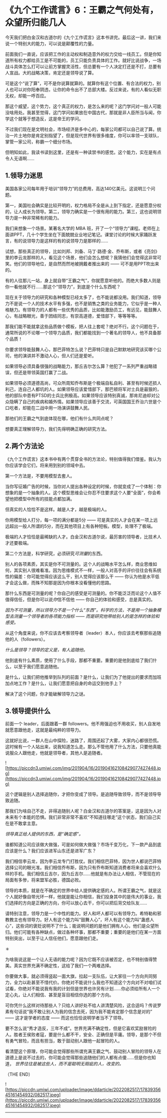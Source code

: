 # 《九个工作谎言》6：王霸之气何处有，众望所归能几人

今天我们把白金汉和古道尔的《九个工作谎言》这本书讲完。最后这一讲，我们来说一个特别大的能力，可以说是颠覆性的力量。

前面我们一直说，应该把工作的主动权和制造意外的权力交给一线员工。但是你知道所有权力都给员工是不可能的，员工只能负责具体的工作。就好比说战争，一场战斗具体怎么打可以让前方掌握灵活性，但总要有一个人决定打还是不打，总要有人宣战。大的战略决策，肯定还是领导说了算。

可是这个“说了算”，可不是你说算就算的。就算你有这个位置、有合法的权力，别人也可以对你阳奉阴违，让你的命令出不了总部大楼。反过来说，有的人看似无职无权，却能一呼百应。

那这个威望，这个势力，这个真正的权力，是怎么来的呢？这门学问对一般人可能没啥用处。我甚至觉得，这门学问如果放在中国古代，那就是非人臣所当与闻，你学这个就等于想造反，这是帝王的学问。

不过我们现在是文明社会，市场经济是多中心的，每家公司都可以自己说了算。统治一片土地你是肯定别指望了，但是现代世界有很多维度，你可以率领一支球队，掌管一家公司，称霸一个细分市场。

但明知如此，我读书读到这里，还是有一种读禁书的感觉。这个能力，实在是有点令人无语啊……

## 1.领导力迷思

美国各家公司每年用于培训“领导力”的总费用，高达140亿美元。这说明三个问题。

第一，美国社会确实是比较开明的，权力格局不全是从上到下指定，还是愿意分权的，让人成长为领导。第二，领导力确实是一个很有用的能力。第三，这也说明领导力是一种非常稀有的能力。

我们来想象一个场景。某著名大学的 MBA 班，开了一个“领导力”课程。老师在上面讲PPT，几十个学生坐在下面兢兢业业地记笔记。课堂讨论的时候大家踊跃发言，有的说领导力是这样的有的说领导力是那样的……

试想，那些真正的领导，比如刘邦、刘备、马丁·路德·金、乔布斯，或者《亮剑》里的李云龙那样的人，看见这个场景，他们会怎么想呢？我猜他们会觉得这非常可笑。他们的领导地位，是自然而然地被拥戴者推出来的 —— 可不是用PPT吹出来的。

有的人往那儿一站，身上就自带“王霸之气”，你就愿意听他的。而绝大多数人则是你一看他就不行……那这个“领导力”，到底是个什么东西呢？

现在关于领导力的研究和各种模型已经太多了，也不能说都没用。我们知道，领导力不是说一个人的技术水平有多强，也不是销售之类的业务能力，它似乎是一种人格魅力。有领导力的人都有一些优秀的品质，比如能激励员工，有远见，能鼓舞人心，有战略眼光，善于团结同志，有崇高道德，爱惜部下，等等等等。

那我们能不能就拿这些品质做个模板，把人往上套呢？绝对不行。这个问题在于，通常所说的不论哪一个领导力品质，我们都能找到一个著名的领导人，他不具备那个品质！

你要求领导能鼓舞人心，那巴菲特怎么说？巴菲特只是自己默默地研究该买哪个公司，他的演讲并不激动人心，但人们还是爱听。

如果领导必须具备很强的战略能力，那丘吉尔怎么算？他犯了一系列严重战略错误，但还是带领英国打赢了二战。

如果领导必须道德高尚，可众所周知乔布斯是个极端自私自利、甚至有时候还损人利己，连自己人都坑的人。如果领导应该爱惜部下，那巴顿将军对士兵是最狠的，他的部队中患有PTSD的士兵比例极高。如果领导应该特别真诚，那肯尼迪却对公众隐瞒了自己的疾病和婚外情。如果领导应该善于交流，可英国国王乔治六世是个口吃者，却能在二战中用一场演讲鼓舞人民。

那他们的王霸之气到底体现在哪，他们有什么共同点呢？

想要真正理解领导力，我们先得明确正确的研究方法。

## 2.两个方法论

《九个工作谎言》这本书中有两个贯穿全书的方法论，特别值得我们借鉴。我认为你应该学会它们，将来用到别的领域中去。

第一个方法是，不要用模型去套人。

当你写征婚广告的时候，当你对人提出各种设定的时候，你就变成了一个体制：你想象的是一个抽象的人。这个模型思维会让你忍不住要求这个人要“全面”，你会希望他把模型中所有的技能点都加满。

但真实的人恰恰不是这样。越是人才，越是极端的人。

你用模型给人打分，每一项的满分都是5分 —— 可是真实的人才会在某一项上远远超出一般人所谓的5分，而在其他项目上有各种短板。模型，处理不了极端。

极端的人才恰恰是最稀缺的人才。白金汉和古道尔说，最厉害的领导者，比技术人才还要极端。

第二个方法是，科学研究，必须研究*可测量*的东西。

别人的各项素质，其实是你不可测量的。这个人的战略水平怎么样，商业思维如何，其实别人很难看准。因为思维模式不一样，一般人对高手的评价往往会有系统性的偏差：你可能觉得应该这么干，别人觉得应该那么干 —— 你认为他是水平低才会这么做，而殊不知那是因为你根本没看懂他的思路。

那什么东西是可测量的呢？你自己的感受是可测量的。你不能泛泛而论这个人值不值得信任，但是你可以说*你*信不信他 —— 你自己的体验和感受，总是真实的。

 *因为不可测量，所以领导力不是一个什么“东西”。科学的方法，不是用一个抽象模型去测量一个领导者的各项能力指标 —— 而是研究他带给别人的是怎样的体验和感受。*

从这个角度来说，你不应该去考察领导者（leader）本人，你应该去考察那些追随他的人（followers）。

 *什么是领导？领导的定义是，有人追随他。*

他到底有什么素质，使用了什么手段，那都不重要。重要的是他到底给了我们什么，以至于我们愿意追随他。

是什么，让我们把他推举到队列的前面？是什么，让我们为了他提出的要求而加班加点地工作？是什么，让我们愿意把自身的命运交到他手上？

解决了这个问题，你才能破解领导力之谜。

## 3.领导提供什么

前面一个 leader，后面跟着一群 followers。他不用强迫也不用收买，别人自发地就愿意跟他走，这就是最纯粹的领导力。

这就好比说，一群人在山中探险，迷路了，周围还起了大雾，大家内心都很恐慌。这时候有一个人站出来，说我知道怎么走。那么不管他用了什么方法，只要他真能说服众人跟他走，他就是领导者，其他人是追随者。

![https://piccdn3.umiwi.com/img/201904/16/201904162108429077427448.jpg](https://piccdn3.umiwi.com/img/201904/16/201904162108429077427448.jpg)

这个逻辑是别人选择追随你，才把你变成了领导。是追随导致领导，而不是领导导致追随。

那我们为啥自己不走，非得追随别人呢？白金汉和古道尔的答案是，这是因为人对未来有个本能的恐惧。我们非常非常不喜欢“不知道往哪走”这个状态，我们自己实在是不敢拿主意。

 *领导真正给人提供的东西，是“确定感”。*

谁都知道公司应该做大做强，可是如何做大做强？市场千变万化，下一款产品到底应该是什么？我们应该进军山东还是进军广东？

我们相信李云龙，因为李云龙专门打胜仗。我们相信巴菲特，因为世人都说巴菲特选择公司的眼光准。我们相信乔布斯，因为只有乔布斯知道消费者将来会喜欢什么样的手机。我们相信丘吉尔，因为丘吉尔……他就是有办法让人相信，不管现在的局面有多惨，将来盟军必胜，德国必败。

领导的本质，就是在不确定的世界中给人提供确定感的人。所谓王霸之气，就是这个人就好像自带光环一样，他就是能让你相信，我们投身其中的是伟大的事业，我们选择的方向是正确的方向，你可以放心去干，你可以把后背交给队友……

请特别注意，领导力是一个中性的能力。好人和坏人都可以有领导力。希特勒和邪教教主也有领导力。好人有这个能力叫“鼓舞人心”，坏人有这个能力叫“蛊惑人心”，这些词的褒贬说明不了什么；能说明问题的是他们拥有人心，他们是众望所归。他们可能有各种缺点，做过各种坏事，那都不重要；重要的是他们在某一方面特别突出，以至于让人信任他们，愿意跟他们走。

＊

为啥我说这是一个让人无语的能力呢？因为它既不应该被否定，也不特别值得赞美。真实世界充满不确定性，这给了我们一个两难选择。

你要做大事，就必须得竖起一面大旗，拉起一支队伍，让大家往一个方向共同努力，全力以赴甚至不惜代价。你绝对不能说什么我也不知道这个方向对不对咱们试试看，你绝对不能说我有我的计划但是世界也许另有计划……你必须给所有人一个定心丸，让人们相信、甚至是盲目相信你选的那个方向。

可你凭什么这样对待那些人？只给人讲好处不给人讲清楚风险，这合适吗？传说罗素有句话说“我不敢让别人为我的信念去死，因为我不能肯定那个信念是对的” —— 这才是学者的态度 —— 而这也恰恰说明学者当不了领导。

要不怎么说“秀才造反，三年不成”。世界充满不确定性，但是它喜欢奖励冒险的人。胜者王侯败者寇，要是什么都不干，安全、正确但是平庸。领导，是那个不但有勇气冒险，而且有担当，敢于鼓动别人跟他一起冒险的人。

看清楚这个原理，你可能会觉得那些所谓充满王霸之气、鼓动别人冒险的领导人在道德上是说不过去的，你可能会觉得那些追随他们的人都有点傻……但是你也知道， *世界往往是被这些人，而不是聪明无瑕疵的人，改变的。*

（THE END）

![https://piccdn.umiwi.com/uploader/image/ddarticle/2022082517/1783935645161454932/082517.jpeg](https://piccdn.umiwi.com/uploader/image/ddarticle/2022082517/1783935645161454932/082517.jpeg)

---
